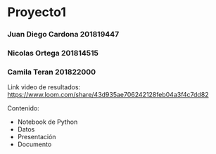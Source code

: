 # Proyecto1
 
### Juan Diego Cardona 201819447
### Nicolas Ortega 201814515
### Camila Teran 201822000

Link video de resultados:
https://www.loom.com/share/43d935ae706242128feb04a3f4c7dd82

Contenido:
* Notebook de Python
* Datos
* Presentación
* Documento

